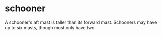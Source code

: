# schooner
A schooner's aft mast is taller than its forward mast. Schooners may have up to six masts, though most only have two.
